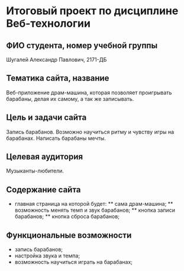 # Итоговый проект по дисциплине Веб-технологии

## ФИО студента, номер учебной группы

Шугалей Александр Павлович, 2171-ДБ

## Тематика сайта, название

Веб-приложение драм-машина, которая позволяет проигрывать барабаны, делая их самому, а так же записывать.

## Цель и задачи сайта

Запись барабанов.
Возможно научиться ритму и чувству игры на барабанах.
Написать барабаны мечты.

## Целевая аудитория

Музыканты-любители.

## Содержание сайта

* главная страница на которой будет: 
** сама драм-машина;
** возможность менять темп и звук барабанов;
** кнопка записи барабанов;
** кнопка сброса барабанов;

## Функциональные возможности

* запись барабанов;
* настройка звука и темпа;
* возможность научиться играть на барабанах;

